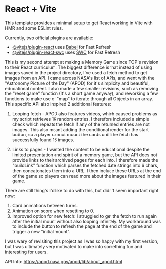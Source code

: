 # React + Vite

This template provides a minimal setup to get React working in Vite with HMR and some ESLint rules.

Currently, two official plugins are available:

- [@vitejs/plugin-react](https://github.com/vitejs/vite-plugin-react/blob/main/packages/plugin-react/README.md) uses [Babel](https://babeljs.io/) for Fast Refresh
- [@vitejs/plugin-react-swc](https://github.com/vitejs/vite-plugin-react-swc) uses [SWC](https://swc.rs/) for Fast Refresh

This is my second attempt at making a Memory Game since TOP's revision to their React curriculum. The biggest difference is that instead of using images saved in the project directory, I've used a fetch method to get images from an API. I came across NASA's list of APIs, and went with the "Astronomy Picture of the Day" (APOD) for it's simplicity and beautiful, educational content. I also made a few smaller revisions, such as removing the "reset game" function (It's a short game anyway), and reworking a few functions to make use of "map" to iterate through all Objects in an array. This specific API also inspired 2 additional features:

1. Looping fetch - APOD also features videos, which caused problems as my script retrieves 16 random entries. I therefore included a simple check which repeats the fetch if any of the returned entries are not images. This also meant adding the conditional render for the start button, so a player cannot mount the cards until the fetch has successfully found 16 images.

2. Links to pages - I wanted the content to be educational despite the limited presentation and spirit of a memory game, but the API does not provide links to their archived pages for each info. I therefore made the "buildLink" function which parses the fetched date strings into 6 chars, then concatonates them into a URL. I then include these URLs at the end of the game so players can read more about the images featured in their game.

There are still thing's I'd like to do with this, but didn't seem important right now:
1. Card animations between turns.
2. Animation on score when resetting to 0.
3. Improved option for new fetch: I struggled to get the fetch to run again after the initial mount without also looping infinitely. My workaround was to include the button to refresh the page at the end of the game and trigger a new "initial mount".

I was wary of revisiting this project as I was so happy with my first version, but I was ultimately very motivated to make into something fun and interesting for users.

API Info: https://apod.nasa.gov/apod/lib/about_apod.html